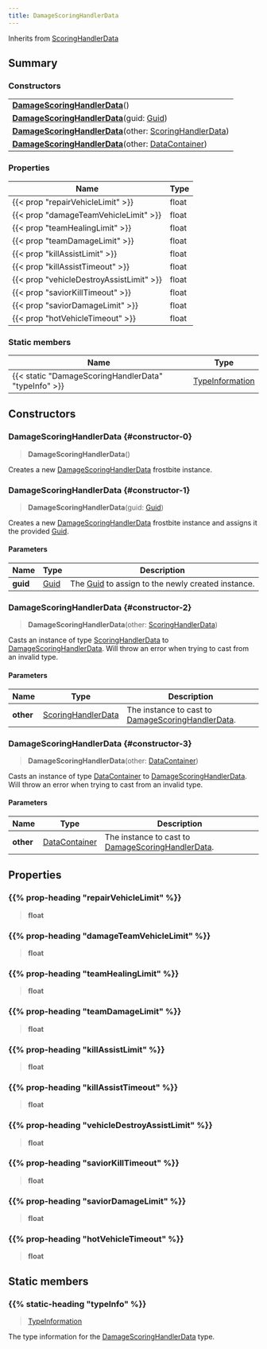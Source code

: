 ```yaml
---
title: DamageScoringHandlerData
---
```


Inherits from 
[ScoringHandlerData](/vext/ref/fb/scoringhandlerdata)

## Summary
### Constructors
| |
| ----------- |
| **[DamageScoringHandlerData](#constructor-0)**() |
| **[DamageScoringHandlerData](#constructor-1)**(guid: [Guid](/vext/ref/shared/class/guid)) |
| **[DamageScoringHandlerData](#constructor-2)**(other: [ScoringHandlerData](/vext/ref/fb/scoringhandlerdata)) |
| **[DamageScoringHandlerData](#constructor-3)**(other: [DataContainer](/vext/ref/shared/class/datacontainer)) |

### Properties
| Name | Type |
| ---- | ---- |
| {{< prop "repairVehicleLimit" >}} | float |
| {{< prop "damageTeamVehicleLimit" >}} | float |
| {{< prop "teamHealingLimit" >}} | float |
| {{< prop "teamDamageLimit" >}} | float |
| {{< prop "killAssistLimit" >}} | float |
| {{< prop "killAssistTimeout" >}} | float |
| {{< prop "vehicleDestroyAssistLimit" >}} | float |
| {{< prop "saviorKillTimeout" >}} | float |
| {{< prop "saviorDamageLimit" >}} | float |
| {{< prop "hotVehicleTimeout" >}} | float |

### Static members
| Name | Type |
| ---- | ---- |
| {{< static "DamageScoringHandlerData" "typeInfo" >}} | [TypeInformation](/vext/ref/shared/class/typeinformation) |

## Constructors
### DamageScoringHandlerData {#constructor-0}
> **DamageScoringHandlerData**()

Creates a new [DamageScoringHandlerData](/vext/ref/fb/damagescoringhandlerdata) frostbite instance.

### DamageScoringHandlerData {#constructor-1}
> **DamageScoringHandlerData**(guid: [Guid](/vext/ref/shared/class/guid))

Creates a new [DamageScoringHandlerData](/vext/ref/fb/damagescoringhandlerdata) frostbite instance and assigns it the provided [Guid](/vext/ref/shared/class/guid).

#### Parameters
| Name | Type | Description |
| ---- | ---- | ----------- |
| **guid** | [Guid](/vext/ref/shared/class/guid) | The [Guid](/vext/ref/shared/class/guid) to assign to the newly created instance. |

### DamageScoringHandlerData {#constructor-2}
> **DamageScoringHandlerData**(other: [ScoringHandlerData](/vext/ref/fb/scoringhandlerdata))

Casts an instance of type [ScoringHandlerData](/vext/ref/fb/scoringhandlerdata) to [DamageScoringHandlerData](/vext/ref/fb/damagescoringhandlerdata). Will throw an error when trying to cast from an invalid type.

#### Parameters
| Name | Type | Description |
| ---- | ---- | ----------- |
| **other** | [ScoringHandlerData](/vext/ref/fb/scoringhandlerdata) | The instance to cast to [DamageScoringHandlerData](/vext/ref/fb/damagescoringhandlerdata). |

### DamageScoringHandlerData {#constructor-3}
> **DamageScoringHandlerData**(other: [DataContainer](/vext/ref/shared/class/datacontainer))

Casts an instance of type [DataContainer](/vext/ref/shared/class/datacontainer) to [DamageScoringHandlerData](/vext/ref/fb/damagescoringhandlerdata). Will throw an error when trying to cast from an invalid type.

#### Parameters
| Name | Type | Description |
| ---- | ---- | ----------- |
| **other** | [DataContainer](/vext/ref/shared/class/datacontainer) | The instance to cast to [DamageScoringHandlerData](/vext/ref/fb/damagescoringhandlerdata). |

## Properties
### {{% prop-heading "repairVehicleLimit" %}}
> **float**

### {{% prop-heading "damageTeamVehicleLimit" %}}
> **float**

### {{% prop-heading "teamHealingLimit" %}}
> **float**

### {{% prop-heading "teamDamageLimit" %}}
> **float**

### {{% prop-heading "killAssistLimit" %}}
> **float**

### {{% prop-heading "killAssistTimeout" %}}
> **float**

### {{% prop-heading "vehicleDestroyAssistLimit" %}}
> **float**

### {{% prop-heading "saviorKillTimeout" %}}
> **float**

### {{% prop-heading "saviorDamageLimit" %}}
> **float**

### {{% prop-heading "hotVehicleTimeout" %}}
> **float**

## Static members
### {{% static-heading "typeInfo" %}}
> [TypeInformation](/vext/ref/shared/class/typeinformation)

The type information for the [DamageScoringHandlerData](/vext/ref/fb/damagescoringhandlerdata) type.

